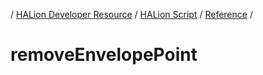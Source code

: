 / [HALion Developer Resource](../..//HALion-Developer-Resource.md) / [HALion Script](./HALion-Script.md) / [Reference](./Reference.md) /

# removeEnvelopePoint
